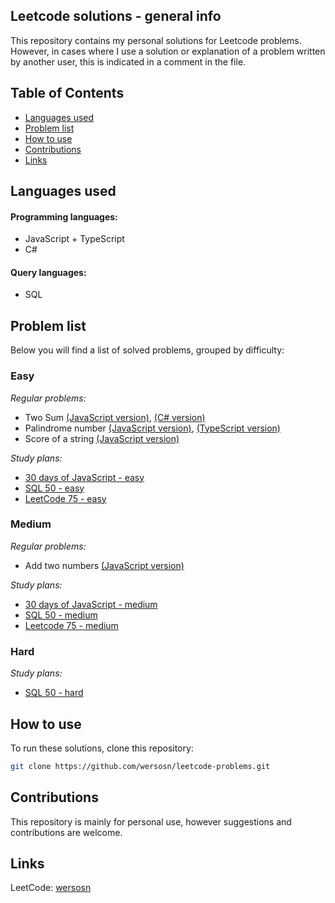 ## Leetcode solutions - general info
This repository contains my personal solutions for Leetcode problems. 
However, in cases where I use a solution or explanation of a problem written by another user, this is indicated in a comment in the file.

## Table of Contents
- [Languages used](#languages-used)
- [Problem list](#problem-list)
- [How to use](#how-to-use)
- [Contributions](#contributions)
- [Links](#links)

## Languages used
#### Programming languages:
- JavaScript + TypeScript
- C#

#### Query languages:
- SQL

## Problem list
Below you will find a list of solved problems, grouped by difficulty:

### Easy
_Regular problems:_
- Two Sum [(JavaScript version)](/easy/two-sum.js), [(C# version)](/easy/two-sum.cs)
- Palindrome number [(JavaScript version)](/easy/palindrome-number.js), [(TypeScript version)](/easy/palindrome-number.ts)
- Score of a string [(JavaScript version)](/easy/score-of-a-string.js)

_Study plans:_
- [30 days of JavaScript - easy](/easy/30-days-of-javascript)
- [SQL 50 - easy](/easy/sql-50)
- [LeetCode 75 - easy](/easy/75)

### Medium
_Regular problems:_
- Add two numbers [(JavaScript version)](/medium/add-two-numbers.js)

_Study plans:_
- [30 days of JavaScript - medium](/medium/30-days-of-js-medium)
- [SQL 50 - medium](/medium/sql-50-medium)
- [Leetcode 75 - medium](/medium/75-medium)

### Hard
_Study plans:_
- [SQL 50 - hard](/hard/sql-50-hard)

## How to use
To run these solutions, clone this repository:
```bash
git clone https://github.com/wersosn/leetcode-problems.git
```

## Contributions
This repository is mainly for personal use, however suggestions and contributions are welcome.

## Links
LeetCode: [wersosn](https://leetcode.com/u/hYSsc9PjMo/)

